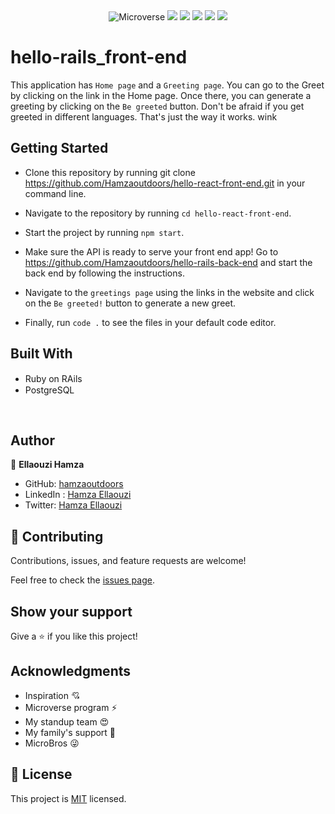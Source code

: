 
<div align="center">
 <img alt="Microverse" src="https://img.shields.io/badge/Ubuntu-E95420?style=for-the-badge&logo=ubuntu&logoColor=white"> <img src="https://img.shields.io/badge/postgres-%23316192.svg?style=for-the-badge&logo=postgresql&logoColor=white"/>   <img src="https://img.shields.io/badge/ruby-%23CC342D.svg?style=for-the-badge&logo=ruby&logoColor=white"/> <img src="https://img.shields.io/badge/rails-%23CC0000.svg?style=for-the-badge&logo=ruby-on-rails&logoColor=white"/> <img src="https://img.shields.io/badge/bootstrap-%23563D7C.svg?style=for-the-badge&logo=bootstrap&logoColor=white"/> <img src="https://img.shields.io/badge/github-%23121011.svg?style=for-the-badge&logo=github&logoColor=white"/></div>


# hello-rails_front-end 

This application has `Home page` and a `Greeting page`. You can go to the Greet by clicking on the link in the Home page. Once there, you can generate a greeting by clicking on the `Be greeted` button. Don't be afraid if you get greeted in different languages. That's just the way it works. wink

## Getting Started

- Clone this repository by running git clone https://github.com/Hamzaoutdoors/hello-react-front-end.git in your command line.

- Navigate to the repository by running `cd hello-react-front-end`.

- Start the project by running `npm start`.

- Make sure the API is ready to serve your front end app! Go to https://github.com/Hamzaoutdoors/hello-rails-back-end and start the back end by following the instructions.

- Navigate to the `greetings page` using the links in the website and click on the `Be greeted!` button to generate a new greet.

- Finally, run `code .` to see the files in your default code editor.

## Built With

 - Ruby on RAils  <img src="https://cdn.emojidex.com/emoji/seal/Ruby.png" width=15px>
 - PostgreSQL <img src="https://user-images.githubusercontent.com/80895497/142954032-f7072df9-3586-48f9-a9e0-7fdd284eb833.png" width=15px>
 
</br>

## Author

👤 **Ellaouzi Hamza**

- GitHub: [hamzaoutdoors](https://github.com/Hamzaoutdoors)
- LinkedIn : [Hamza Ellaouzi](https://www.linkedin.com/in/hamza-ellaouzi-137a45b8/)
- Twitter: [Hamza Ellaouzi](https://twitter.com/EllaouziHamza)

## 🤝 Contributing

Contributions, issues, and feature requests are welcome!

Feel free to check the [issues page](https://github.com/Hamzaoutdoors/hello-rails-front-end/issues).

## Show your support

Give a ⭐️ if you like this project!

## Acknowledgments
- Inspiration 💘
- Microverse program ⚡
- My standup team 😍
- My family's support 🙌
- MicroBros 😜

## 📝 License

This project is [MIT](https://github.com/Hamzaoutdoors/hello-rails-front-end/blob/dev/LICENSE.md) licensed.

